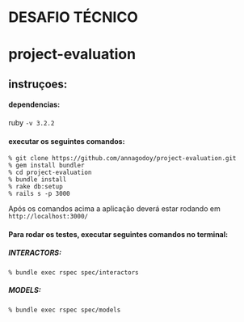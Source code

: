 # DESAFIO TÉCNICO
# project-evaluation
## instruçoes:

#### dependencias:
ruby `-v 3.2.2`

#### executar os seguintes comandos:
```console
% git clone https://github.com/annagodoy/project-evaluation.git
% gem install bundler
% cd project-evaluation
% bundle install
% rake db:setup
% rails s -p 3000
```

Após os comandos acima a aplicação deverá estar rodando em ``http://localhost:3000/``

#### Para rodar os testes, executar seguintes comandos no terminal:

##### INTERACTORS:
```console
% bundle exec rspec spec/interactors
```

##### MODELS:
```console
% bundle exec rspec spec/models
```